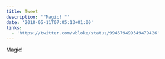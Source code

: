 ```yaml
---
title: Tweet
description: '"Magic! "'
date: '2018-05-11T07:05:13+01:00'
links:
  - 'https://twitter.com/vbloke/status/994679499349479426'
---
```

Magic! 
